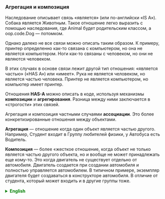 ### Агрегация и композиция

Наследование описывает связь «является» (или по-английски «IS A»).
Собака является Животным. Такое отношение легко выразить с помощью наследования, где Animal будет родительским классом, а oop.code.Dog — потомком.

Однако далеко не все связи можно описать таким образом.
К примеру, принтер определенно как-то связана с компьютером, но она не является компьютером. Ноги как-то связаны с человеком, но они не являются человеком.

В этих случаях в основе связи лежит другой тип отношения: «является частью» («HAS A») или «имеет». Рука не является человеком, но является частью человека. Принтер не является компьютером, но компьютер имеет принтер.

Отношения **HAS-A** можно описать в коде, используя механизмы **композиции** и **агрегирования**.
Разница между ними заключается в «строгости» этих связей.

Агрегация и композиция частными случаями **ассоциации**. Это более конкретизированные отношения между объектами.

**Агрегация** — отношение когда один объект является частью другого. Например, Студент входит в Группу любителей физики, у Автобуса есть Водитель.

**Композиция** — более «жесткое отношение, когда объект не только является частью другого объекта, но и вообще не может принадлежать еще кому-то. Это когда двигатель не существует отдельно от автомобиля. Двигатель создается при создании автомобиля и полностью управляется автомобилем. В типичном примере, экземпляр двигателя будет создаваться в конструкторе автомобиля.
В отличие от студента, который может входить и в другие группы тоже. 

<details style="margin-top: 16px">
  <summary style="cursor: pointer; color: green;"><b>English</b></summary>


Inheritance describes an "IS A" relationship. For example, a oop.code.Dog IS A Animal. Such a relationship can be easily expressed using inheritance, where Animal would be the parent class, and oop.code.Dog would be the child class.

However, not all relationships can be described in this way. For instance, a printer is definitely related to a computer, but it is not a computer. Legs are somehow related to a person, but they are not a person.

In these cases, the basis of the relationship is a different type: "HAS A" or "IS PART OF." A hand is not a person but is a part of a person. A computer does not consist of a printer, but a computer has a printer.

Relationships of HAS A can be described in code using the mechanisms of composition and aggregation. The difference between them lies in the "strictness" of these relationships.

Aggregation and composition are specific cases of association, which are more specific relationships between objects.

**Aggregation** is a relationship when one object is part of another. For example, a Student is part of a Physics Enthusiast Group, or a Bus has a Driver.

**Composition** is a more "rigid" relationship where an object not only is a part of another object but also cannot belong to anyone else. This is when the engine doesn't exist separately from the car. The engine is created when the car is created and is entirely controlled by the car. In a typical example, an instance of the engine will be created in the car's constructor. Unlike a student, who can belong to other groups as well.

</details>